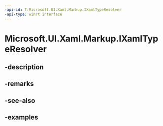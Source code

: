 ```yaml
---
-api-id: T:Microsoft.UI.Xaml.Markup.IXamlTypeResolver
-api-type: winrt interface
---
```


# Microsoft.UI.Xaml.Markup.IXamlTypeResolver

<!--
public interface IXamlTypeResolver
-->


## -description

## -remarks

## -see-also

## -examples


